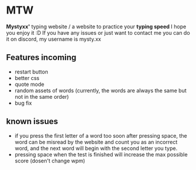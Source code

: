 # MTW
**Mystyxx'** typing website / a website to practice your **typing speed**
I hope you enjoy it :D If you have any issues or just want to contact me you can do it on discord, my username is mysty.xx

## Features incoming
- restart button
- better css
- quote mode
- random assets of words (currently, the words are always the same but not in the same order)
- bug fix

## known issues
- if you press the first letter of a word too soon after pressing space, the word can be misread by the website and count you as an incorrect word, and the next word will begin with the second letter you type.
- pressing space when the test is finished will increase the max possible score (dosen't change wpm)

